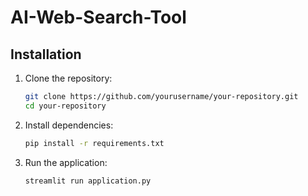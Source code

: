 # AI-Web-Search-Tool

## Installation

1. Clone the repository:

    ```bash
    git clone https://github.com/yourusername/your-repository.git
    cd your-repository
    ```

2. Install dependencies:

    ```bash
    pip install -r requirements.txt
    ```

3. Run the application:

    ```bash
    streamlit run application.py
    ```
